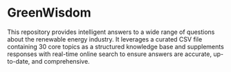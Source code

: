 # GreenWisdom
This repository provides intelligent answers to a wide range of questions about the renewable energy industry. It leverages a curated CSV file containing 30 core topics as a structured knowledge base and supplements responses with real-time online search to ensure answers are accurate, up-to-date, and comprehensive.
